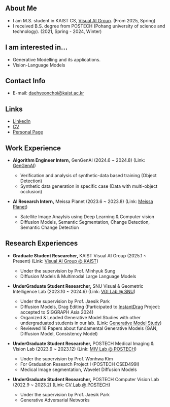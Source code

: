 ## About Me
- I am M.S. student in KAIST CS, [Visual AI Group](https://visualai.kaist.ac.kr/). (From 2025, Spring)
- I received B.S. degree from POSTECH (Pohang university of science and technology). (2021, Spring - 2024, Winter)


## I am interested in...
- Generative Modelling and its applications.
- Vision-Language Models

## Contact Info
- E-mail: daehyeonchoi@kaist.ac.kr

  
## Links
- [LinkedIn](https://www.linkedin.com/in/daehyeon-choi-570b0a214/)
- [CV](https://drive.google.com/file/d/1cVSY2W48zxk9jj50vJqUu30baFlkMVgF/view?usp=sharing)
- [Personal Page](https://choidaedae.github.io)


## Work Experience
- **Algorithm Engineer Intern,** GenGenAI (2024.6 ~ 2024.8) (Link: [GenGenAI](https://www.gengen.ai))
  - Verification and analysis of synthetic-data based training (Object Detection)
  - Synthetic data generation in specific case (Data with multi-object occlusion)
    
- **AI Research Intern,** Meissa Planet (2023.6 ~ 2023.8) (Link: [Meissa Planet](https://www.meissaplanet.com))
  - Satellite Image Anaylsis using Deep Learning & Computer vision 
  - Diffusion Models, Semantic Segmentation, Change Detection, Semantic Change Detection


## Research Experiences
- **Graduate Student Researcher,** KAIST Visual AI Group (2025.1 ~ Present) (Link: [Visual AI Group @ KAIST](https://visualai.kaist.ac.kr/))
  - Under the supervision by Prof. Minhyuk Sung
  - Diffusion Models & Multimodal Large Language Models

- **UnderGraduate Student Researcher,** SNU Visual & Geometric Intelligence Lab (2023.10 ~ 2024.6) (Link: [VGI Lab @ SNU](https://jaesik.info/lab))
  - Under the supervision by Prof. Jaesik Park
  - Diffusion Models, Drag Editing (Participated to [InstantDrag](https://github.com/SNU-VGILab/InstantDrag) Project: accepted to SIGGRAPH Asia 2024)
  - Organized & Leaded Generative Model Studies with other undergraduated students in our lab. (Link: [Generative Model Study](https://github.com/choidaedae/VGILab-generative-model-study))
  - Reviewed 16 Papers about fundamental Generative Models (GAN, Diffusion Model, Consistency Model)
    
- **UnderGraduate Student Researcher,** POSTECH Medical Imaging & Vision Lab (2023.9 ~ 2023.12) (Link: [MIV Lab @ POSTECH](https://miv.postech.ac.kr))
  - Under the supervision by Prof. Wonhwa Kim
  - For Graduation Research Project I (POSTECH CSED499I) 
  - Medical Image segmentation, Wavelet Diffusion Models
  
- **UnderGraduate Student Researcher,** POSTECH Computer Vision Lab (2022.9 ~ 2023.2) (Link: [CV Lab @ POSTECH](https://cvlab.postech.ac.kr))
  - Under the supervision by Prof. Jaesik Park 
  - Generative Adversarial Networks
 

 
 
  
  
